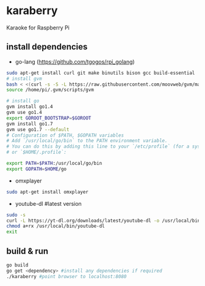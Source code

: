 # karaberry
Karaoke for Raspberry Pi

## install dependencies
* go-lang (https://github.com/tgogos/rpi_golang)
```bash
sudo apt-get install curl git make binutils bison gcc build-essential
# install gvm
bash < <(curl -s -S -L https://raw.githubusercontent.com/moovweb/gvm/master/binscripts/gvm-installer)
source /home/pi/.gvm/scripts/gvm

# install go
gvm install go1.4 
gvm use go1.4 
export GOROOT_BOOTSTRAP=$GOROOT 
gvm install go1.7
gvm use go1.7 --default
# Configuration of $PATH, $GOPATH variables
# Add `/usr/local/go/bin` to the PATH environment variable.
# You can do this by adding this line to your `/etc/profile` (for a system-wide installation)
# or `$HOME/.profile`: 

export PATH=$PATH:/usr/local/go/bin
export GOPATH=$HOME/go
```

* omxplayer
```bash
sudo apt-get install omxplayer
```
* youtube-dl #latest version
```bash
sudo -s
curl -L https://yt-dl.org/downloads/latest/youtube-dl -o /usr/local/bin/youtube-dl
chmod a+rx /usr/local/bin/youtube-dl
exit
```
## build & run
```bash
go build
go get <dependency> #install any dependencies if required
./karaberry #point browser to localhost:8080
```
